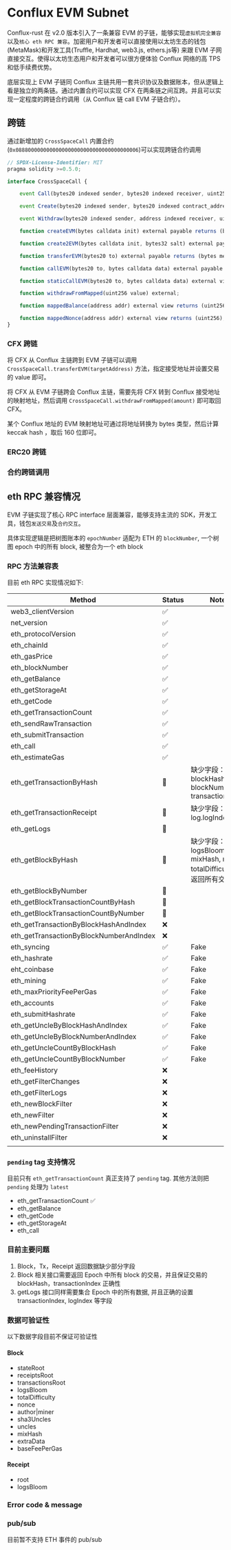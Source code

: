 # Conflux EVM Subnet

Conflux-rust 在 v2.0 版本引入了一条兼容 EVM 的子链，能够实现`虚拟机完全兼容`以及`核心 eth RPC 兼容`。加密用户和开发者可以直接使用以太坊生态的钱包(MetaMask)和开发工具(Truffle, Hardhat, web3.js, ethers.js等) 来跟 EVM 子网直接交互。使得以太坊生态用户和开发者可以很方便体验 Conflux 网络的高 TPS 和低手续费优势。

底层实现上 EVM 子链同 Conflux 主链共用一套共识协议及数据账本，但从逻辑上看是独立的两条链。通过内置合约可以实现 CFX 在两条链之间互跨。并且可以实现一定程度的跨链合约调用（从 Conflux 链 call EVM 子链合约）。

## 跨链

通过新增加的 `CrossSpaceCall` 内置合约(`0x0888000000000000000000000000000000000006`)可以实现跨链合约调用

```js
// SPDX-License-Identifier: MIT
pragma solidity >=0.5.0;

interface CrossSpaceCall {

    event Call(bytes20 indexed sender, bytes20 indexed receiver, uint256 value, uint256 nonce, bytes data);

    event Create(bytes20 indexed sender, bytes20 indexed contract_address, uint256 value, uint256 nonce, bytes init);

    event Withdraw(bytes20 indexed sender, address indexed receiver, uint256 value);

    function createEVM(bytes calldata init) external payable returns (bytes20);

    function create2EVM(bytes calldata init, bytes32 salt) external payable returns (bytes20);

    function transferEVM(bytes20 to) external payable returns (bytes memory output);

    function callEVM(bytes20 to, bytes calldata data) external payable returns (bytes memory output);

    function staticCallEVM(bytes20 to, bytes calldata data) external view returns (bytes memory output);

    function withdrawFromMapped(uint256 value) external;

    function mappedBalance(address addr) external view returns (uint256);

    function mappedNonce(address addr) external view returns (uint256);
}
```

### CFX 跨链

将 CFX 从 Conflux 主链跨到 EVM 子链可以调用 `CrossSpaceCall.transferEVM(targetAddress)` 方法，指定接受地址并设置交易的 value 即可。

将 CFX 从 EVM 子链跨会 Conflux 主链，需要先将 CFX 转到 Conflux 接受地址的映射地址，然后调用 `CrossSpaceCall.withdrawFromMapped(amount)` 即可取回 CFX。

某个 Conflux 地址的 EVM 映射地址可通过将地址转换为 bytes 类型，然后计算 keccak hash ，取后 160 位即可。

### ERC20 跨链

### 合约跨链调用

## eth RPC 兼容情况

EVM 子链实现了核心 RPC interface 层面兼容，能够支持主流的 SDK，开发工具，钱包`发送交易`及`合约交互`。

具体实现逻辑是把树图账本的 `epochNumber` 适配为 ETH 的 `blockNumber`, 一个树图 epoch 中的所有 block, 被整合为一个 eth block

### RPC 方法兼容表

目前 eth RPC 实现情况如下:

| Method                 | Status      | Note    |
| ---------------------- | ----------- |-------- |
| web3_clientVersion     | ✅       |  |
| net_version | ✅       |  |
| eth_protocolVersion | ✅       |  |
| eth_chainId | ✅ | |
| eth_gasPrice | ✅ | |
| eth_blockNumber | ✅ | |
| eth_getBalance | ✅ | |
| eth_getStorageAt | ✅ | |
| eth_getCode | ✅ | |
| eth_getTransactionCount | ✅ | |
| eth_sendRawTransaction | ✅ | |
| eth_submitTransaction | ✅ | |
| eth_call | ✅ | |
| eth_estimateGas | ✅ | |
| eth_getTransactionByHash | 👿 | 缺少字段：type, blockHash, blockNumber, transactionIndex |
| eth_getTransactionReceipt | 👿 | 缺少字段：log.logIndex |
| eth_getLogs | 👿 | |
| eth_getBlockByHash | 👿 | 缺少字段：logsBloom, mixHash, nonce, totalDifficulty 未返回所有交易 |
| eth_getBlockByNumber | 👿 | |
| eth_getBlockTransactionCountByHash | 👿 | |
| eth_getBlockTransactionCountByNumber | 👿 | |
| eth_getTransactionByBlockHashAndIndex | ❌ | |
| eth_getTransactionByBlockNumberAndIndex | ❌ | |
| eth_syncing | ✅ | Fake |
| eth_hashrate | ✅ | Fake |
| eht_coinbase | ✅ | Fake |
| eth_mining | ✅ | Fake |
| eth_maxPriorityFeePerGas | ✅ | Fake |
| eth_accounts | ✅ | Fake |
| eth_submitHashrate | ✅ | Fake |
| eth_getUncleByBlockHashAndIndex | ✅ | Fake |
| eth_getUncleByBlockNumberAndIndex | ✅ | Fake |
| eth_getUncleCountByBlockHash | ✅ | Fake |
| eth_getUncleCountByBlockNumber | ✅ | Fake |
| eth_feeHistory | ❌ | |
| eth_getFilterChanges | ❌ | |
| eth_getFilterLogs | ❌ | |
| eth_newBlockFilter | ❌ | |
| eth_newFilter | ❌ | |
| eth_newPendingTransactionFilter | ❌ | |
| eth_uninstallFilter | ❌ | |
|  |  | |

### `pending` tag 支持情况

目前只有 `eth_getTransactionCount` 真正支持了 `pending` tag. 其他方法则把  `pending` 处理为 `latest`

* eth_getTransactionCount ✅
* eth_getBalance
* eth_getCode
* eth_getStorageAt
* eth_call

### 目前主要问题

1. Block，Tx，Receipt 返回数据缺少部分字段
2. Block 相关接口需要返回 Epoch 中所有 block 的交易，并且保证交易的 blockHash，transactionIndex 正确性
3. getLogs 接口同样需要集合 Epoch 中的所有数据, 并且正确的设置 transactionIndex, logIndex 等字段

### 数据可验证性

以下数据字段目前不保证可验证性

#### Block

* stateRoot
* receiptsRoot
* transactionsRoot
* logsBloom
* totalDifficulty
* nonce
* author|miner
* sha3Uncles
* uncles
* mixHash
* extraData
* baseFeePerGas

#### Receipt

* root
* logsBloom

### Error code & message

### pub/sub

目前暂不支持 ETH 事件的 pub/sub
